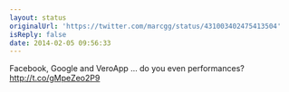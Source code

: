 ```yaml
---
layout: status
originalUrl: 'https://twitter.com/marcgg/status/431003402475413504'
isReply: false
date: 2014-02-05 09:56:33
---
```


Facebook, Google and VeroApp … do you even performances? http://t.co/gMpeZeo2P9
